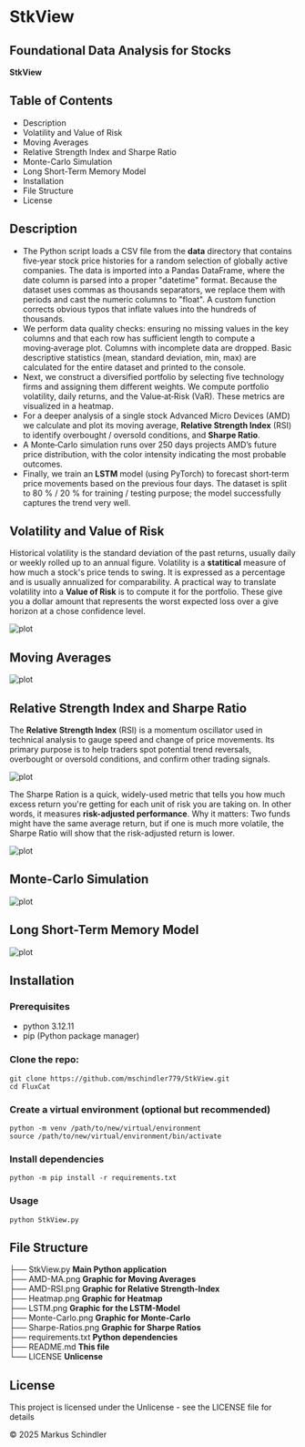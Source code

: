 # StkView

## Foundational Data Analysis for Stocks

**StkView**

## Table of Contents

* Description
* Volatility and Value of Risk
* Moving Averages
* Relative Strength Index and Sharpe Ratio
* Monte-Carlo Simulation
* Long Short-Term Memory Model
* Installation
* File Structure
* License

## Description

* The Python script loads a CSV file from the **data** directory that contains five‑year stock price histories for a random selection of globally active companies. The data is imported into a Pandas DataFrame, where the date column is parsed into a proper "datetime" format. Because the dataset uses commas as thousands separators, we replace them with periods and cast the numeric columns to "float". A custom function corrects obvious typos that inflate values into the hundreds of thousands.
* We perform data quality checks: ensuring no missing values in the key columns and that each row has sufficient length to compute a moving‑average plot. Columns with incomplete data are dropped. Basic descriptive statistics (mean, standard deviation, min, max) are calculated for the entire dataset and printed to the console.
* Next, we construct a diversified portfolio by selecting five technology firms and assigning them different weights. We compute portfolio volatility, daily returns, and the Value‑at‑Risk (VaR). These metrics are visualized in a heatmap.
* For a deeper analysis of a single stock Advanced Micro Devices (AMD) we calculate and plot its moving average, **Relative Strength Index** (RSI) to identify overbought / oversold conditions, and **Sharpe Ratio**.
* A Monte‑Carlo simulation runs over 250 days projects AMD’s future price distribution, with the color intensity indicating the most probable outcomes.
* Finally, we train an **LSTM** model (using PyTorch) to forecast short‑term price movements based on the previous four days. The dataset is split to 80 % / 20 % for training / testing purpose; the model successfully captures the trend very well.

## Volatility and Value of Risk

Historical volatility is the standard deviation of the past returns, usually daily or weekly rolled up to an annual figure. Volatility is a **statitical** measure of how much a stock's price tends to swing. It is expressed as a percentage and is usually annualized for comparability.
A practical way to translate volatility into a **Value of Risk** is to compute it for the portfolio. These give you a dollar amount that represents the worst expected loss over a give horizon at a chose confidence level.

![plot](Heatmap.png)

## Moving Averages

![plot](AMD-MA.png)

## Relative Strength Index and Sharpe Ratio

The **Relative Strength Index** (RSI) is a momentum oscillator used in technical analysis to gauge speed and change of price movements. Its primary purpose is to help traders spot potential trend reversals, overbought or oversold conditions, and confirm other trading signals.

![plot](AMD-RSI.png)

The Sharpe Ration is a quick, widely-used metric that tells you how much excess return you're getting for each unit of risk you are taking on. In other words, it measures **risk-adjusted performance**. Why it matters: Two funds might have the same average return, but if one is much more volatile, the Sharpe Ratio will show that the risk-adjusted return is lower.

![plot](Sharpe-Ratios.png)

## Monte-Carlo Simulation

![plot](Monte-Carlo.png)

## Long Short-Term Memory Model

![plot](LSTM.png)

## Installation

### Prerequisites

* python 3.12.11
* pip (Python package manager)
 
### Clone the repo:
```
git clone https://github.com/mschindler779/StkView.git
cd FluxCat
```

### Create a virtual environment (optional but recommended)
```
python -m venv /path/to/new/virtual/environment
source /path/to/new/virtual/environment/bin/activate
```

### Install dependencies
```
python -m pip install -r requirements.txt
```

### Usage
```
python StkView.py
```    

## File Structure

├── StkView.py **Main Python application**<br/>
├── AMD-MA.png **Graphic for Moving Averages**<br/>
├── AMD-RSI.png **Graphic for Relative Strength-Index**<br/>
├── Heatmap.png **Graphic for Heatmap**<br/>
├── LSTM.png **Graphic for the LSTM-Model**<br/>
├── Monte-Carlo.png **Graphic for Monte-Carlo**<br/>
├── Sharpe-Ratios.png **Graphic for Sharpe Ratios**<br/>
├── requirements.txt	**Python dependencies**<br/>
├── README.md **This file**<br/>
└── LICENSE **Unlicense**

## License

This project is licensed under the Unlicense - see the LICENSE file for details

© 2025 Markus Schindler
